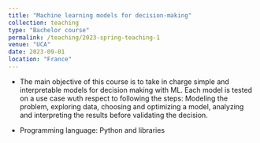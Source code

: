 ```yaml
---
title: "Machine learning models for decision-making"
collection: teaching
type: "Bachelor course"
permalink: /teaching/2023-spring-teaching-1
venue: "UCA"
date: 2023-09-01
location: "France"
---
```


- The main objective of this course is to take in charge simple and interpretable models for decision making with ML. Each model is tested on a use case wuth respect to following the steps: Modeling the problem, exploring data, choosing and optimizing a model, analyzing and interpreting the results before validating the decision.

- Programming language: Python and libraries 
